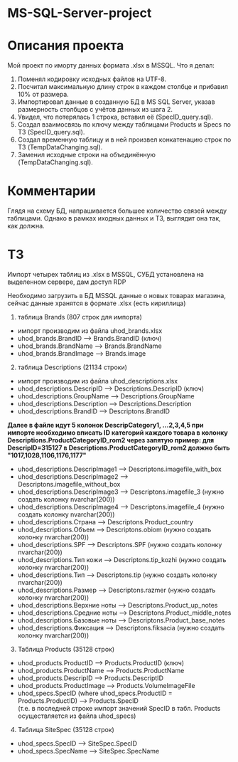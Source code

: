 # MS-SQL-Server-project

# Описания проекта

Мой проект по иморту данных формата .xlsx в MSSQL.
Что я делал:
1. Поменял кодировку исходных файлов на UTF-8.
2. Посчитал максимальную длину строк в каждом столбце и прибавил 10% от размера.
3. Импортировал данные в созданную БД в MS SQL Server, указав размерность столбцов с учётов данных из шага 2.
4. Увидел, что потерялась 1 строка, вставил её (SpecID_query.sql).
5. Создал взаимосвязь по ключу между таблицами Products и Specs по ТЗ (SpecID_query.sql).
6. Создал временную таблицу и в ней произвел конкатенацию строк по ТЗ (TempDataChanging.sql).
7. Заменил исходные строки на объединённую (TempDataChanging.sql).

# Комментарии
Глядя на схему БД, напрашивается большее количество связей между таблицами. Однако в рамках иходных данных и ТЗ, выглядит она так, как должна.

# ТЗ

Импорт четырех таблиц из .xlsx в MSSQL,
СУБД установлена на выделенном сервере, 
дам доступ RDP 

Необходимо загрузить в БД MSSQL данные о новых товарах магазина,
сейчас данные хранятся в формате .xlsx (есть кириллица)
1. таблица Brands (807 строк для импорта)
- импорт производим из файла uhod_brands.xlsx
- uhod_brands.BrandID --> Brands.BrandID (ключ)
- uhod_brands.BrandName --> Brands.BrandName
- uhod_brands.BrandImage --> Brands.image

2. таблица Descriptions (21134 строки)
- импорт производим из файла uhod_descriptions.xlsx
- uhod_descriptions.DescripID --> Descriptions.DescripID (ключ)
- uhod_descriptions.GroupName --> Descriptions.GroupName
- uhod_descriptions.Description --> Descriptions.Description
- uhod_descriptions.BrandID --> Descriptons.BrandID

**Далее в файле идут 5 колонок 
DescripCategory1, ...2,3,4,5
при импорте необходимо вписать ID категорий каждого товара
в колонку Descriptions.ProductCategoryID_rom2 через запятую
пример:
для DescripID=315127 в Descriptions.ProductCategoryID_rom2 должно быть "1017,1028,1106,1176,1177"**

- uhod_descriptions.DescripImage1 --> Descriptons.imagefile_with_box
- uhod_descriptions.DescripImage2 --> Descriptons.imagefile_without_box
- uhod_descriptions.DescripImage3 --> Descriptons.imagefile_3 (нужно создать колонку nvarchar(200))
- uhod_descriptions.DescripImage4 --> Descriptons.imagefile_4 (нужно создать колонку nvarchar(200))
- uhod_descriptions.Страна --> Descriptons.Product_country
- uhod_descriptions.Объем --> Descriptons.obiom (нужно создать колонку nvarchar(200))
- uhod_descriptions.SPF --> Descriptons.SPF (нужно создать колонку nvarchar(200))
- uhod_descriptions.Тип кожи --> Descriptons.tip_kozhi (нужно создать колонку nvarchar(200))
- uhod_descriptions.Тип --> Descriptons.tip (нужно создать колонку nvarchar(200))
- uhod_descriptions.Размер --> Descriptons.razmer (нужно создать колонку nvarchar(200))
- uhod_descriptions.Верхние ноты --> Descriptons.Product_up_notes
- uhod_descriptions.Средние ноты --> Descriptons.Product_middle_notes
- uhod_descriptions.Базовые ноты --> Descriptons.Product_base_notes
- uhod_descriptions.Фиксация --> Descriptons.fiksacia (нужно создать колонку nvarchar(200))

3. Таблица Products (35128 строк)
- uhod_products.ProductID --> Products.ProductID (ключ)
- uhod_products.ProductName --> Products.ProductName
- uhod_products.DescripID --> Products.DescriptID
- uhod_products.ProductImage --> Products.VolumeImageFile
- uhod_specs.SpecID (where uhod_specs.ProductID = Products.ProductID) --> Products.SpecID  
(т.е. в последней строке импорт значений SpecID в табл. Products 
   осуществляется из файла uhod_specs) 

4. Таблица SiteSpec (35128 строк)
- uhod_specs.SpecID --> SiteSpec.SpecID 
- uhod_specs.SpecName --> SiteSpec.SpecName
